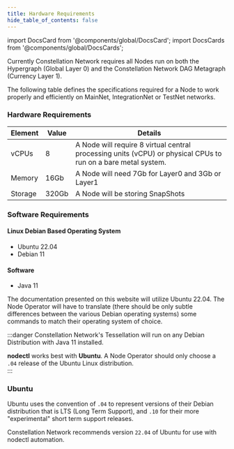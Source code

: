 ```yaml
---
title: Hardware Requirements
hide_table_of_contents: false
---
```

<intro-end />

import DocsCard from '@components/global/DocsCard';
import DocsCards from '@components/global/DocsCards';

<head>
  <title>MainNet, IntegrationNet or TestNet Hardware Specs</title>
  <meta
    name="description"
    content="MainNet, IntegrationNet or TestNet Hardware Requirements"
  />
</head>

Currently Constellation Network requires all Nodes run on both the Hypergraph (Global Layer 0) and the Constellation Network DAG Metagraph (Currency Layer 1). 

The following table defines the specifications required for a Node to work properly and efficiently on MainNet, IntegrationNet or TestNet networks.

### Hardware Requirements

| Element | Value	| Details |
| --- | --- | --- |
| vCPUs | 8 | A Node will require 8 virtual central processing units (vCPU) or physical CPUs to run on a bare metal system. |
| Memory | 16Gb | A Node will need 7Gb for Layer0 and 3Gb or Layer1 |
| Storage | 320Gb | A Node will be storing SnapShots |

### Software Requirements
#### Linux Debian Based Operating System
- Ubuntu 22.04
- Debian 11
#### Software
- Java 11

The documentation presented on this website will utilize Ubuntu 22.04.  The Node Operator will have to translate (there should be only subtle differences between the various Debian operating systems) some commands to match their operating system of choice.

:::danger
Constellation Network's Tessellation will run on any Debian Distribution with Java 11 installed.

**nodectl** works best with **Ubuntu**.  A Node Operator should only choose a `.04` release of the Ubuntu Linux distribution.  
:::

### Ubuntu

Ubuntu uses the convention of `.04` to represent versions of their Debian distribution that is LTS (Long Term Support), and `.10` for their more "experimental" short term support releases.

Constellation Network recommends version `22.04` of Ubuntu for use with nodectl automation.